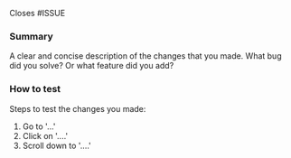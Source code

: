 Closes #ISSUE

<!--
Please add the appropriate label for the change that you made to this PR.
That is: feature, bug or technical change.
-->

### Summary
A clear and concise description of the changes that you made. What bug did you solve? Or what feature did you add?

### How to test
Steps to test the changes you made:
1. Go to '...'
2. Click on '....'
3. Scroll down to '....'